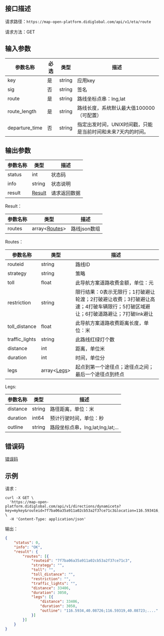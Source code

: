 ## 接口描述
请求路径：`https://map-open-platform.didiglobal.com/api/v1/eta/route`

请求方法：GET
## 输入参数
|参数名称 | 必选 | 类型 | 描述|
|--------|-----|-----|-----|
| key | 是 | string | 应用key |
| sig | 否 | string | 签名 |
|route| 是 | string  |路线坐标点串：lng,lat|lng,lat|…。经纬度小数点后不超过6位。|
|route_length | 是 | string|路线长度，系统默认最大值100000（可配置） |
|  departure_time | 否 | string |指定出发时间，UNIX时间戳，只能是当前时间和未来7天内的时间。|


## 输出参数
|参数名称  | 类型 | 描述|
|--------|-----|-----|
|status | int  |状态码 |
|info|string|状态说明	|
|result | [Result](#Result)|请求返回数据 |

<span id="Result"></span>
Result：

|参数名称  | 类型 | 描述 |
|--------|-----|-----|
|routes | array<[Routes](#Routes)> | 路线json数组|

<span id="Routes"></span>
Routes：

|参数名称  | 类型 | 描述 |
|--------|-----|-----|
|routeid   | string  |路线ID     |
|strategy   | string  |策略     |
|toll  | float  |此导航方案道路收费金额，单位：元 |
|restriction  | string  |限行结果：0表示无限行；1打破避让轮渡；2打破避让收费；3打破避让高速；4打破车辆限行；5打破区域避让；6打破道路避让；7打破link避让 |
|toll_distance  | float  |此导航方案道路收费距离长度，单位：米    |
|traffic_lights  | string    |此路线红绿灯个数     |
|distance  | int    |距离，单位米     |
|duration  | int    |时间，单位分     |
|legs   | array<[Legs](#Legs)>  |起点到第一个途径点；途径点之间；最后一个途径点到终点     |

<span id="Legs"></span>
Legs:

|参数名称  | 类型 | 描述 |
|--------|-----|-----|
|distance   | string  |路径距离，单位：米   |
|duration     | int64  |预计行驶时间，单位：秒 |
|outline   | string  | 路段坐标点串，lng,lat;lng,lat;...   |


## 错误码
[错误码](/static/docs-content/apimarket-docs/错误码.md#errorCode)

## 示例

请求：
``` shell
curl -X GET \
  'https://map-open-platform.didiglobal.com/api/v1/directions/dynamiceta?key=mykey&routeid=7f7ba06a35a911a02cb53a2f37ce71c3&location=116.593416,40.088262&destination=116.331254,40.061761' \
  -H 'Content-Type: application/json'
```
输出：
``` json
{
	"status": 0,
	"info": "OK",
	"result": {
		"routes": [{
			"routeid": "7f7ba06a35a911a02cb53a2f37ce71c3",
			"strategy": "",
			"toll": "",
			"toll_distance": "",
			"restriction": "",
			"traffic_lights": "",
			"distance": 33406,
			"duration": 3050,
			"legs": [{
				"distance": 33406,
				"duration": 3050,
				"outline": "116.5934,40.08726;116.59319,40.08723;...."
			}]
		}]
	}
}
```
